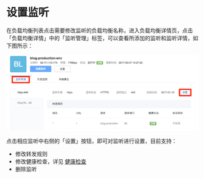 # 设置监听

在负载均衡列表点击需要修改监听的负载均衡名称，进入负载均衡详情页，点击「负载均衡详情」中的「监听管理」标签，可以查看所添加的监听和监听详情，如下图所示：

![](../image/使用指南-设置监听.png)

点击相应监听中右侧的「设置」按钮，即可对监听进行设置，目前支持：
* 修改转发规则
* 修改健康检查，详见 [健康检查](http://support.c.163.com/md.html#!容器服务/负载均衡/运维指南/配置负载均衡健康检查.md)
* 删除监听